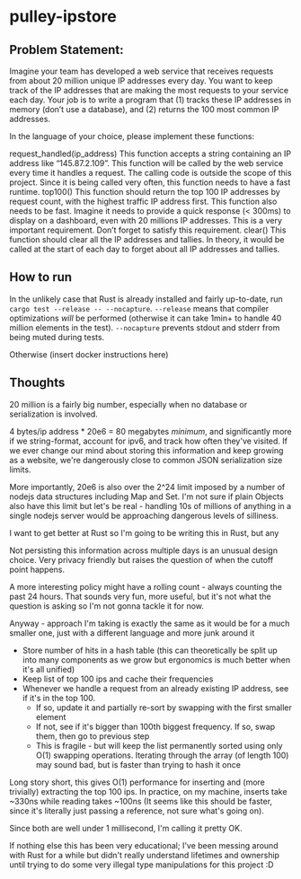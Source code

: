 # pulley-ipstore

## Problem Statement:
Imagine your team has developed a web service that receives requests from about 20 million unique IP addresses every day. You want to keep track of the IP addresses that are making the most requests to your service each day. Your job is to write a program that (1) tracks these IP addresses in memory (don’t use a database), and (2) returns the 100 most common IP addresses.

In the language of your choice, please implement these functions:

request_handled(ip_address)
This function accepts a string containing an IP address like “145.87.2.109”. This function will be called by the web service every time it handles a request. The calling code is outside the scope of this project. Since it is being called very often, this function needs to have a fast runtime.
top100()
This function should return the top 100 IP addresses by request count, with the highest traffic IP address first. This function also needs to be fast. Imagine it needs to provide a quick response (< 300ms) to display on a dashboard, even with 20 millions IP addresses. This is a very important requirement. Don’t forget to satisfy this requirement.
clear()
This function should clear all the IP addresses and tallies. In theory, it would be called at the start of each day to forget about all IP addresses and tallies.

## How to run

In the unlikely case that Rust is already installed and fairly up-to-date, run `cargo test --release -- --nocapture`. 
`--release` means that compiler optimizations *will* be performed (otherwise it can take 1min+ to handle 40 million elements in the test). `--nocapture` prevents stdout and stderr from being muted during tests.

Otherwise (insert docker instructions here)



## Thoughts
20 million is a fairly big number, especially when no database or serialization is involved. 

4 bytes/ip address * 20e6 = 80 megabytes *minimum*, and significantly more if we string-format, account for ipv6, and track how often they've visited. If we ever change our mind about storing this information and keep growing as a website, we're dangerously close to common JSON serialization size limits. 

More importantly, 20e6 is also over the 2^24 limit imposed by a number of nodejs data structures including Map and Set. I'm not sure if plain Objects also have this limit but let's be real - handling 10s of millions of anything in a single nodejs server would be approaching dangerous levels of silliness.

I want to get better at Rust so I'm going to be writing this in Rust, but any 

Not persisting this information across multiple days is an unusual design choice. Very privacy friendly but raises the question of when the cutoff point happens. 

A more interesting policy might have a rolling count - always counting the past 24 hours. That sounds very fun, more useful, but it's not what the question is asking so I'm not gonna tackle it for now.

Anyway - approach I'm taking is exactly the same as it would be for a much smaller one, just with a different language and more junk around it
* Store number of hits in a hash table (this can theoretically be split up into many components as we grow but ergonomics is much better when it's all unified)
* Keep list of top 100 ips and cache their frequencies
* Whenever we handle a request from an already existing IP address, see if it's in the top 100. 
  * If so, update it and partially re-sort by swapping with the first smaller element
  * If not, see if it's bigger than 100th biggest frequency. If so, swap them, then go to previous step
  * This is fragile - but will keep the list permanently sorted using only O(1) swapping operations. Iterating through the array (of length 100) may sound bad, but is faster than trying to hash it once

Long story short, this gives O(1) performance for inserting and (more trivially) extracting the top 100 ips. In practice, on my machine, inserts take ~330ns while reading takes ~100ns (It seems like this should be faster, since it's literally just passing a reference, not sure what's going on).

Since both are well under 1 millisecond, I'm calling it pretty OK.

If nothing else this has been very educational; I've been messing around with Rust for a while but didn't really understand lifetimes and ownership until trying to do some very illegal type manipulations for this project :D


